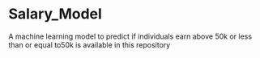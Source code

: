 # Salary_Model
A machine learning model to predict if individuals earn above 50k or less than or equal to50k  is available in this repository
